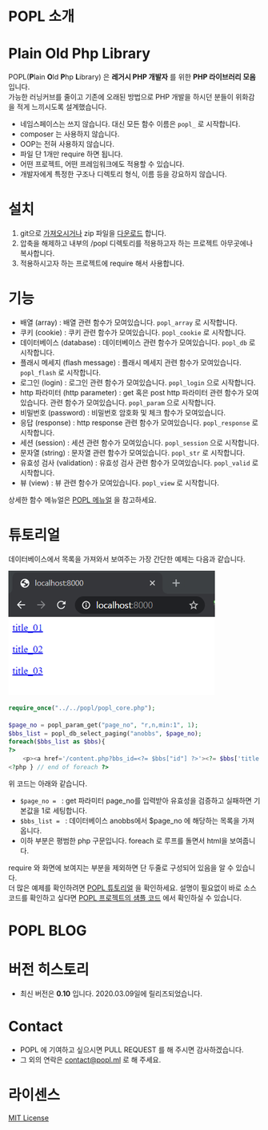 # POPL 소개
# Plain Old Php Library
POPL(**P**lain **O**ld **P**hp **L**ibrary) 은 __레거시 PHP 개발자__ 를 위한 **PHP 라이브러리 모음**입니다.  
가능한 러닝커브를 줄이고 기존에 오래된 방법으로 PHP 개발을 하시던 분들이 위화감을 적게 느끼시도록 설계했습니다.

* 네임스페이스는 쓰지 않습니다. 대신 모든 함수 이름은 `popl_` 로 시작합니다.
* composer 는 사용하지 않습니다.
* OOP는 전혀 사용하지 않습니다.
* 파일 단 1개만 require 하면 됩니다.
* 어떤 프로젝트, 어떤 프레임워크에도 적용할 수 있습니다.
* 개발자에게 특정한 구조나 디렉토리 형식, 이름 등을 강요하지 않습니다.

# 설치
1. git으로 [가져오시거나](https://github.com/poplcode/popl.git) zip 파일을 [다운로드](https://github.com/poplcode/popl/archive/master.zip) 합니다.
2. 압축을 해제하고 내부의 /popl 디렉토리를 적용하고자 하는 프로젝트 아무곳에나 복사합니다.
3. 적용하시고자 하는 프로젝트에 require 해서 사용합니다.

# 기능
* 배열 (array) : 배열 관련 함수가 모여있습니다. `popl_array` 로 시작합니다.
* 쿠키 (cookie) : 쿠키 관련 함수가 모여있습니다. `popl_cookie` 로 시작합니다.
* 데이터베이스 (database) : 데이터베이스 관련 함수가 모여있습니다. `popl_db` 로 시작합니다.
* 플래시 메세지 (flash message) : 플래시 메세지 관련 함수가 모여있습니다. `popl_flash` 로 시작합니다.
* 로그인 (login) : 로그인 관련 함수가 모여있습니다. `popl_login` 으로 시작합니다.
* http 파라미터 (http parameter) : get 혹은 post http 파라미터 관련 함수가 모여있습니다. 관련 함수가 모여있습니다. `popl_param` 으로 시작합니다.
* 비밀번호 (password) : 비밀번호 암호화 및 체크 함수가 모여있습니다.
* 응답 (response) : http response 관련 함수가 모여있습니다. `popl_response` 로 시작합니다.
* 세션 (session) : 세션 관련 함수가 모여있습니다. `popl_session` 으로 시작합니다.
* 문자열 (string) : 문자열 관련 함수가 모여있습니다. `popl_str` 로 시작합니다.
* 유효성 검사 (validation) : 유효성 검사 관련 함수가 모여있습니다. `popl_valid` 로 시작합니다.
* 뷰 (view) : 뷰 관련 함수가 모여있습니다. `popl_view` 로 시작합니다.

상세한 함수 메뉴얼은 [POPL 메뉴얼]() 을 참고하세요.

# 튜토리얼
데이터베이스에서 목록을 가져와서 보여주는 가장 간단한 예제는 다음과 같습니다.

![익명게시판 목록](/assets/images/index/anobbs_list.png)  

```php
require_once("../../popl/popl_core.php");

$page_no = popl_param_get("page_no", "r,n,min:1", 1);
$bbs_list = popl_db_select_paging("anobbs", $page_no);
foreach($bbs_list as $bbs){
?>
    <p><a href='/content.php?bbs_id=<?= $bbs["id"] ?>'><?= $bbs['title'] ?></a></p>
<?php } // end of foreach ?>

```

위 코드는 아래와 같습니다.
* `$page_no = ` : get 파라미터 page_no를 입력받아 유효성을 검증하고 실패하면 기본값을 1로 세팅합니다.
* `$bbs_list = ` : 데이터베이스 anobbs에서 $page_no 에 해당하는 목록을 가져옵니다.
* 이하 부분은 평범한 php 구문입니다. foreach 로 루프를 돌면서 html을 보여줍니다.

require 와 화면에 보여지는 부분을 제외하면 단 두줄로 구성되어 있음을 알 수 있습니다.  
더 많은 예제를 확인하려면 [POPL 튜토리얼](/tutorial) 을 확인하세요.
설명이 필요없이 바로 소스코드를 확인하고 싶다면 [POPL 프로젝트의 샘플 코드](https://github.com/poplcode/popl/tree/master/samples/) 에서 확인하실 수 있습니다.


# POPL BLOG

# 버전 히스토리
* 최신 버전은 **0.10** 입니다. 2020.03.09일에 릴리즈되었습니다.

# Contact
* POPL 에 기여하고 싶으시면 PULL REQUEST 를 해 주시면 감사하겠습니다.
* 그 외의 연락은 [contact@popl.ml](mailto:contact@popl.ml) 로 해 주세요.


# 라이센스
[MIT License](https://github.com/poplcode/popl/blob/master/LICENSE)

